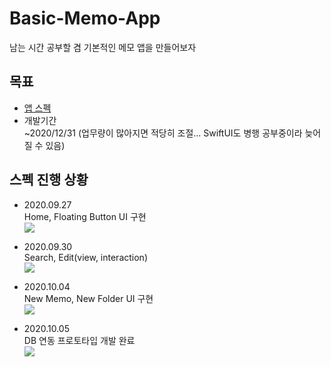 # Basic-Memo-App  
남는 시간 공부할 겸 기본적인 메모 앱을 만들어보자

## 목표  

- [앱 스펙](https://github.com/Sungmin-Joo/Basic-Memo-App/issues)
- 개발기간  
~2020/12/31 (업무량이 많아지면 적당히 조절... SwiftUI도 병행 공부중이라 늦어질 수 있음)

## 스펙 진행 상황  
- 2020.09.27  
    Home, Floating Button UI 구현   
    <img src="https://user-images.githubusercontent.com/46941349/94368068-39c7b200-011d-11eb-9c95-a96475b8584c.gif">   
    
- 2020.09.30   
    Search, Edit(view, interaction)  
    <img src="https://user-images.githubusercontent.com/46941349/94694448-d1244380-036f-11eb-8ee2-b295c248f2d0.gif">

- 2020.10.04  
    New Memo, New Folder UI 구현  
    <img src="https://user-images.githubusercontent.com/46941349/95006890-2bf5bd80-0644-11eb-97f5-5bc34e2d86a7.gif">  

- 2020.10.05  
    DB 연동 프로토타입 개발 완료  
    <img src="https://user-images.githubusercontent.com/46941349/95022993-72cfcb80-06b5-11eb-8348-3c4f93e87c45.gif">

